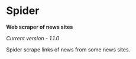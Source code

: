 # Spider
**Web scraper of news sites**

*Current version - 1.1.0*

Spider scrape links of news from some news sites.